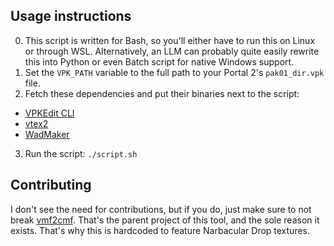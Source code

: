 ## Usage instructions
0. This script is written for Bash, so you'll either have to run this on Linux or through WSL. Alternatively, an LLM can probably quite easily rewrite this into Python or even Batch script for native Windows support.
1. Set the `VPK_PATH` variable to the full path to your Portal 2's `pak01_dir.vpk` file.
2. Fetch these dependencies and put their binaries next to the script:
- [VPKEdit CLI](https://github.com/craftablescience/VPKEdit/releases)
- [vtex2](https://github.com/StrataSource/vtex2/releases)
- [WadMaker](https://github.com/pwitvoet/wadmaker/releases)
3. Run the script: `./script.sh`

## Contributing
I don't see the need for contributions, but if you do, just make sure to not break [vmf2cmf](https://github.com/p2r3/vmf2cmf). That's the parent project of this tool, and the sole reason it exists. That's why this is hardcoded to feature Narbacular Drop textures.

